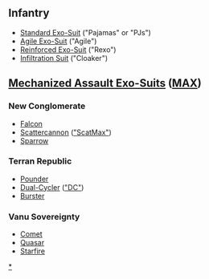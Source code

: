 ## Infantry

- [Standard Exo-Suit](Standard_Exo-Suit.md) ("Pajamas" or
  "PJs")
- [Agile Exo-Suit](Agile_Exo-Suit.md) ("Agile")
- [Reinforced Exo-Suit](Reinforced_Exo-Suit.md) ("Rexo")
- [Infiltration Suit](../items/Infiltration_Suit.md) ("Cloaker")

## [Mechanized Assault Exo-Suits](../items/Mechanized_Assault_Exo-Suit.md) ([MAX](../items/Mechanized_Assault_Exo-Suit.md))

### New Conglomerate

- [Falcon](../items/Falcon.md)
- [Scattercannon](../items/Scattercannon.md)
  (["ScatMax"](../terminology/Acronyms_and_Slang.md))
- [Sparrow](../items/Sparrow.md)

### Terran Republic

- [Pounder](../items/Pounder.md)
- [Dual-Cycler](../items/Dual-Cycler.md)
  (["DC"](../terminology/Acronyms_and_Slang.md))
- [Burster](../items/Burster.md)

### Vanu Sovereignty

- [Comet](../items/Comet.md)
- [Quasar](../items/Quasar.md)
- [Starfire](../items/Starfire.md)

[\*](category:Armor.md)
